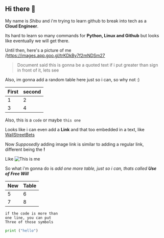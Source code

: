 ## Hi there 👋

My name is *Shibu* and i'm trying to learn github to break into tech as a **Cloud Engineer**. 

Its hard to learn so many commands for **Python, Linux and Github** but looks like eventually we will get there.

Until then, here's a picture of me /https://images.app.goo.gl/trKDkBy7f2mNDSm27

> Document said this is gonna be a quoted text if i put greater than sign in front of it, lets see

Also, im gonna add a random table here just so i can, so why not :)

First|second
-|-
1|2
3|4

Also, this is a `code` or maybe `this one`

Looks like i can even add a **Link** and that too embedded in a text, like [WallStreetBets](https://www.reddit.com/r/wallstreetbets/)

Now *Supposedly* adding image link is similar to adding a regular link, different being the **!**

Like ![This is me](https://images.app.goo.gl/trKDkBy7f2mNDSm27)

So what i'm gonna do is *add one more table, just so i can, thats called **Use of Free Will***

New|Table
-|-
5|6
7|8

```Now the document says
if the code is more than
one line, you can put
Three of those symbols
```
```python
print ("hello")
```

<!--
**shivam6744/shivam6744** is a ✨ _special_ ✨ repository because its `README.md` (this file) appears on your GitHub profile.

Here are some ideas to get you started:

- 🔭 I’m currently working on ...
- 🌱 I’m currently learning ...
- 👯 I’m looking to collaborate on ...
- 🤔 I’m looking for help with ...
- 💬 Ask me about ...
- 📫 How to reach me: ...
- 😄 Pronouns: ...
- ⚡ Fun fact: ...
-->

